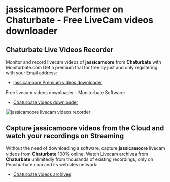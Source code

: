 # jassicamoore Performer on Chaturbate - Free LiveCam videos downloader

## Chaturbate Live Videos Recorder

Monitor and record livecam videos of **jassicamoore** from **Chaturbate** with Moniturbate.com
Get a premium trial for free by just and only registering with your Email address:
* [jassicamoore Premium videos downloader](https://moniturbate.com/request-demo-licence-key.html)

Free livecam videos downloader - Moniturbate Software:
* [Chaturbate videos downloader](https://moniturbate.com/moniturbate-download-software.html)

![jassicamoore livecam videos recorder](https://peachurnet.com/templates/moniturbate-software.png)


## Capture jassicamoore videos from the Cloud and watch your recordings on Streaming

Without the need of downloading a software, capture **jassicamoore** livecam videos from **Chaturbate** 100% online.
Watch Livecam archives from **Chaturbate** unlimitedly from thousands of existing recordings, only on Peachurbate.com and its websites network:
* [Chaturbate videos archives](https://peachurnet.com/)